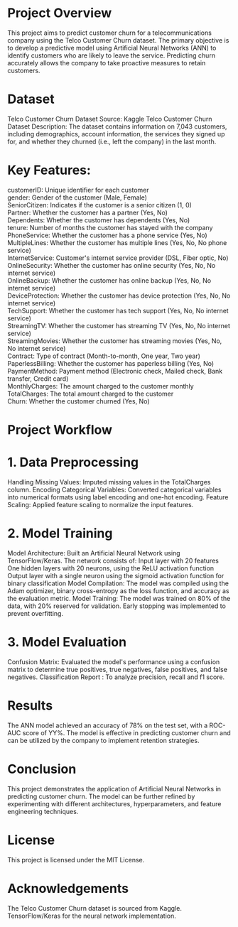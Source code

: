 # Project Overview
This project aims to predict customer churn for a telecommunications company using the Telco Customer Churn dataset. The primary objective is to develop a predictive model using Artificial Neural Networks (ANN) to identify customers who are likely to leave the service. Predicting churn accurately allows the company to take proactive measures to retain customers.

# Dataset
Telco Customer Churn Dataset
Source: Kaggle Telco Customer Churn Dataset
Description: The dataset contains information on 7,043 customers, including demographics, account information, the services they signed up for, and whether they churned (i.e., left the company) in the last month.

# Key Features:

customerID: Unique identifier for each customer
<br>
gender: Gender of the customer (Male, Female)
<br>
SeniorCitizen: Indicates if the customer is a senior citizen (1, 0)
<br>
Partner: Whether the customer has a partner (Yes, No)
<br>
Dependents: Whether the customer has dependents (Yes, No)
<br>
tenure: Number of months the customer has stayed with the company
<br>
PhoneService: Whether the customer has a phone service (Yes, No)
<br>
MultipleLines: Whether the customer has multiple lines (Yes, No, No phone service)
<br>
InternetService: Customer's internet service provider (DSL, Fiber optic, No)
<br>
OnlineSecurity: Whether the customer has online security (Yes, No, No internet service)
<br>
OnlineBackup: Whether the customer has online backup (Yes, No, No internet service)
<br>
DeviceProtection: Whether the customer has device protection (Yes, No, No internet service)
<br>
TechSupport: Whether the customer has tech support (Yes, No, No internet service)
<br>
StreamingTV: Whether the customer has streaming TV (Yes, No, No internet service)
<br>
StreamingMovies: Whether the customer has streaming movies (Yes, No, No internet service)
<br>
Contract: Type of contract (Month-to-month, One year, Two year)
<br>
PaperlessBilling: Whether the customer has paperless billing (Yes, No)
<br>
PaymentMethod: Payment method (Electronic check, Mailed check, Bank transfer, Credit card)
<br>
MonthlyCharges: The amount charged to the customer monthly
<br>
TotalCharges: The total amount charged to the customer
<br>
Churn: Whether the customer churned (Yes, No)

# Project Workflow
# 1. Data Preprocessing
Handling Missing Values: Imputed missing values in the TotalCharges column.
Encoding Categorical Variables: Converted categorical variables into numerical formats using label encoding and one-hot encoding.
Feature Scaling: Applied feature scaling to normalize the input features.
# 2. Model Training
Model Architecture: Built an Artificial Neural Network using TensorFlow/Keras. The network consists of:
Input layer with 20 features
One hidden layers with 20 neurons, using the ReLU activation function
Output layer with a single neuron using the sigmoid activation function for binary classification
Model Compilation: The model was compiled using the Adam optimizer, binary cross-entropy as the loss function, and accuracy as the evaluation metric.
Model Training: The model was trained on 80% of the data, with 20% reserved for validation. Early stopping was implemented to prevent overfitting.

# 3. Model Evaluation
Confusion Matrix: Evaluated the model's performance using a confusion matrix to determine true positives, true negatives, false positives, and false negatives.
Classification Report : To analyze precision, recall and f1 score.


# Results
The ANN model achieved an accuracy of 78% on the test set, with a ROC-AUC score of YY%. The model is effective in predicting customer churn and can be utilized by the company to implement retention strategies.


# Conclusion
This project demonstrates the application of Artificial Neural Networks in predicting customer churn. The model can be further refined by experimenting with different architectures, hyperparameters, and feature engineering techniques.

# License
This project is licensed under the MIT License.

# Acknowledgements
The Telco Customer Churn dataset is sourced from Kaggle.
TensorFlow/Keras for the neural network implementation.
